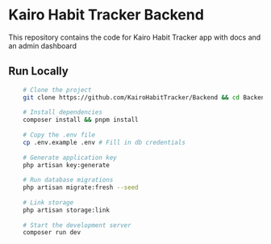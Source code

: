 # Kairo Habit Tracker Backend

This repository contains the code for Kairo Habit Tracker app with docs and an admin dashboard

## Run Locally

```bash
    # Clone the project
    git clone https://github.com/KairoHabitTracker/Backend && cd Backend
    
    # Install dependencies
    composer install && pnpm install
    
    # Copy the .env file
    cp .env.example .env # Fill in db credentials
    
    # Generate application key
    php artisan key:generate
    
    # Run database migrations
    php artisan migrate:fresh --seed
    
    # Link storage
    php artisan storage:link
    
    # Start the development server
    composer run dev
```
